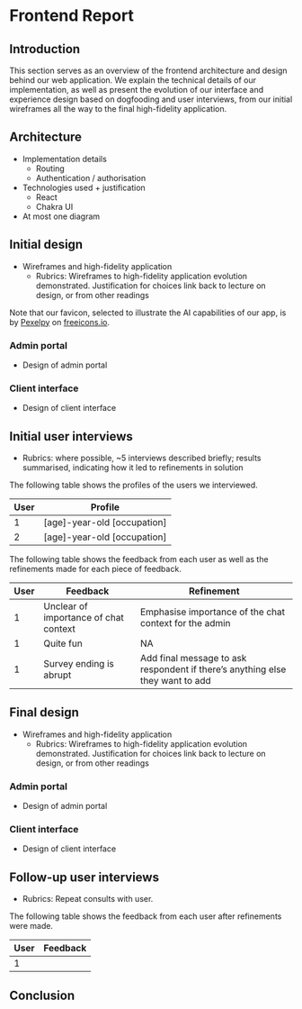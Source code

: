 # Frontend Report

## Introduction

This section serves as an overview of the frontend architecture and design behind our web application. We explain the technical details of our implementation, as well as present the evolution of our interface and experience design based on dogfooding and user interviews, from our initial wireframes all the way to the final high-fidelity application.

## Architecture

- Implementation details
  - Routing
  - Authentication / authorisation
- Technologies used + justification
  - React
  - Chakra UI
- At most one diagram

## Initial design

- Wireframes and high-fidelity application
  - Rubrics: Wireframes to high-fidelity application evolution demonstrated. Justification for choices link back to lecture on design, or from other readings

Note that our favicon, selected to illustrate the AI capabilities of our app, is by [Pexelpy](https://freeicons.io/profile/433683) on [freeicons.io](https://freeicons.io).

### Admin portal

- Design of admin portal

### Client interface

- Design of client interface

## Initial user interviews

- Rubrics: where possible, ~5 interviews described briefly; results summarised, indicating how it led to refinements in solution

The following table shows the profiles of the users we interviewed.

| User | Profile                     |
| ---- | --------------------------- |
| 1    | [age]-year-old [occupation] |
| 2    | [age]-year-old [occupation] |

The following table shows the feedback from each user as well as the refinements made for each piece of feedback.

| User | Feedback                              | Refinement                                                                    |
| ---- | ------------------------------------- | ----------------------------------------------------------------------------- |
| 1    | Unclear of importance of chat context | Emphasise importance of the chat context for the admin                        |
| 1    | Quite fun                             | NA                                                                            |
| 1    | Survey ending is abrupt               | Add final message to ask respondent if there’s anything else they want to add |

## Final design

- Wireframes and high-fidelity application
  - Rubrics: Wireframes to high-fidelity application evolution demonstrated. Justification for choices link back to lecture on design, or from other readings

### Admin portal

- Design of admin portal

### Client interface

- Design of client interface

## Follow-up user interviews

- Rubrics: Repeat consults with user.

The following table shows the feedback from each user after refinements were made.

| User | Feedback |
| ---- | -------- |
| 1    |          |

## Conclusion
